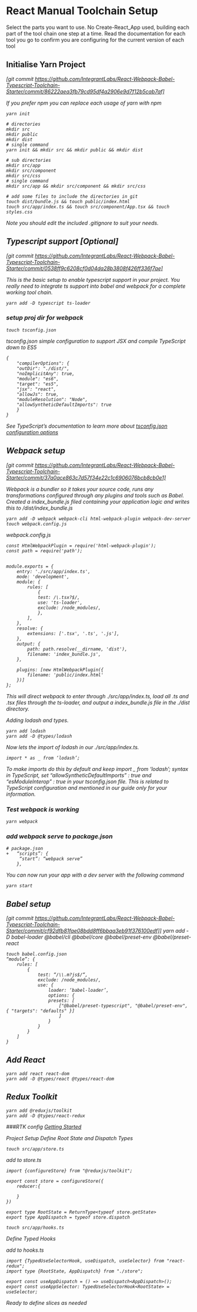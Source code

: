 # React Manual Toolchain Setup

Select the parts you want to use. No Create-React_App used, building each part of the tool chain one step at a time. Read 
the documentation for each tool you go to confirm you are configuring for the current version of each tool

## Initialise Yarn Project 
<i>[git commit https://github.com/IntegrantLabs/React-Webpack-Babel-Typescript-Toolchain-Starter/commit/86222aea3fb79cd95df4a2906e9d7f12b5cab7af]

If you prefer npm you can replace each usage of yarn with npm

    yarn init

    # directories
    mkdir src
    mkdir public
    mkdir dist
    # single command
    yarn init && mkdir src && mkdir public && mkdir dist

    # sub directories
    mkdir src/app
    mkdir src/component
    mkdir src/css
    # single command
    mkdir src/app && mkdir src/component && mkdir src/css

    # add some files to include the directories in git
    touch dist/bundle.js && touch public/index.html 
    touch src/app/index.ts && touch src/component/App.tsx && touch styles.css
    
Note you should edit the included .gitignore to suit your needs.


## Typescript support [Optional]
<i>[git commit https://github.com/IntegrantLabs/React-Webpack-Babel-Typescript-Toolchain-Starter/commit/0538ff9c6208cf0d04da28b3808f426ff336f7ae]

This is the basic setup to enable typescript support in your project. You really need to integrate ts support
into babel and webpack for a complete working tool chain.

    yarn add -D typescript ts-loader

### setup proj dir for webpack

    touch tsconfig.json


tsconfig.json simple configuration to support JSX and compile TypeScript down to ES5

    {
        "compilerOptions": {
        "outDir": "./dist/",
        "noImplicitAny": true,
        "module": "es6",
        "target": "es5",
        "jsx": "react",
        "allowJs": true,
        "moduleResolution": "Node",
        "allowSyntheticDefaultImports": true
        }
    }

See TypeScript’s documentation to learn more about [tsconfig.json configuration options](https://www.typescriptlang.org/docs/handbook/tsconfig-json.html)

## Webpack setup

[git commit https://github.com/IntegrantLabs/React-Webpack-Babel-Typescript-Toolchain-Starter/commit/37a0ace863c7d57f34e22c1c6906076bcb8cb0e1]

Webpack is a bundler so it takes your source code, runs any transformations configured through any plugins and tools such as 
Babel. Created a index_bundle.js filed containing your application logic and writes this to /dist/index_bundle.js

    yarn add -D webpack webpack-cli html-webpack-plugin webpack-dev-server
    touch webpack.config.js

webpack.config.js
    
    const HtmlWebpackPlugin = require('html-webpack-plugin');
    const path = require('path');


    module.exports = {
        entry: './src/app/index.ts',
        mode: 'development',
        module: {
            rules: [
                {
                test: /\.tsx?$/,
                use: 'ts-loader',
                exclude: /node_modules/,
                },
            ],
        },
        resolve: {
            extensions: ['.tsx', '.ts', '.js'],
        },
        output: {
            path: path.resolve(__dirname, 'dist'),
            filename: 'index_bundle.js',
        },

        plugins: [new HtmlWebpackPlugin({
            filename: 'public/index.html'
        })]
    };

This will direct webpack to enter through ./src/app/index.ts, load all .ts and .tsx files through the ts-loader, and output a
index_bundle.js file in the ./dist directory.

Adding lodash and types.

    yarn add lodash
    yarn add -D @types/lodash

Now lets the import of lodash in our ./src/app/index.ts. 

    import * as _ from ‘lodash’;

To make imports do this by default and keep import _ from ‘lodash’; syntax in TypeScript, set “allowSyntheticDefaultImports” : true 
and “esModuleInterop” : true in your tsconfig.json file. This is related to TypeScript configuration and mentioned in our 
guide only for your information.

### Test webpack is working

    yarn webpack

### add webpack serve to package.json

    # package.json
    +   “scripts”: {
         “start”: “webpack serve”
        },

You can now run your app with a dev server with the following command
    
    yarn start

## Babel setup 
<i>[git commit https://github.com/IntegrantLabs/React-Webpack-Babel-Typescript-Toolchain-Starter/commit/cf92dfb81fae08bdd8ff6bbaa3eb91f376100edf]]
    yarn add -D babel-loader @babel/cli @babel/core @babel/preset-env @babel/preset-react  

    touch babel.config.json
    “module”: {
        rules: [
            {
                test: “/\\.m?js$/“,
                exclude: /node_modules/,
                use: {
                    loader: ‘babel-loader’,
                    options: {
                    presets: [
                        ["@babel/preset-typescript", "@babel/preset-env", { "targets": "defaults" }]
                        ]
                    }
                }
            }
        ]
    }

## Add React

    yarn add react react-dom
    yarn add -D @types/react @types/react-dom  

## Redux Toolkit

    yarn add @reduxjs/toolkit  
    yarn add -D @types/react-redux  

###RTK config
[Getting Started](https://redux-toolkit.js.org/tutorials/typescript)

Project Setup
Define Root State and Dispatch Types

    touch src/app/store.ts
    
 add to store.ts

    import {configureStore} from "@reduxjs/toolkit";

    export const store = configureStore({
        reducer:{

        }
    })

    export type RootState = ReturnType<typeof store.getState>
    export type AppDispatch = typeof store.dispatch

    touch src/app/hooks.ts
Define Typed Hooks

 add to hooks.ts

    import {TypedUseSelectorHook, useDispatch, useSelector} from "react-redux";
    import type {RootState, AppDispatch} from "./store";

    export const useAppDispatch = () => useDispatch<AppDispatch>();
    export const useAppSelector: TypedUseSelectorHook<RootState> = useSelector;

Ready to define slices as needed

